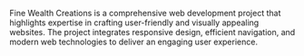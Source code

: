 Fine Wealth Creations is a comprehensive web development project that highlights expertise in crafting user-friendly and visually appealing websites. The project integrates responsive design, efficient navigation, and modern web technologies to deliver an engaging user experience.
